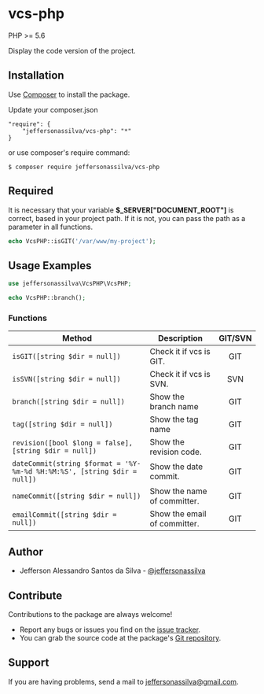 vcs-php
================

PHP >= 5.6

Display the code version of the project.

Installation
------------

Use [Composer] to install the package.

Update your composer.json

```
"require": {
    "jeffersonassilva/vcs-php": "*"
}
```

or use composer's require command:

```
$ composer require jeffersonassilva/vcs-php
```

Required
-------

It is necessary that your variable **$_SERVER["DOCUMENT_ROOT"]** is correct, based in your project path. If it is not, you can pass the path as a parameter in all functions.

```php
echo VcsPHP::isGIT('/var/www/my-project');
```

Usage Examples
-------

```php
use jeffersonassilva\VcsPHP\VcsPHP;

echo VcsPHP::branch();
```

### Functions

Method                                                                   | Description                  | GIT/SVN
------------------------------------------------------------------------ | ---------------------------- | :-------:
`isGIT([string $dir = null])`                                            | Check it if vcs is GIT.      | GIT
`isSVN([string $dir = null])`                                            | Check it if vcs is SVN.      | SVN
`branch([string $dir = null])`                                           | Show the branch name         | GIT
`tag([string $dir = null])`                                              | Show the tag name            | GIT
`revision([bool $long = false], [string $dir = null])`                   | Show the revision code.      | GIT
`dateCommit(string $format = '%Y-%m-%d %H:%M:%S', [string $dir = null])` | Show the date commit.        | GIT
`nameCommit([string $dir = null])`                                       | Show the name of committer.  | GIT
`emailCommit([string $dir = null])`                                      | Show the email of committer. | GIT

Author
-------

* Jefferson Alessandro Santos da Silva - [@jeffersonassilva]

Contribute
----------

Contributions to the package are always welcome!

* Report any bugs or issues you find on the [issue tracker].
* You can grab the source code at the package's [Git repository].

Support
-------

If you are having problems, send a mail to jeffersonassilva@gmail.com.


[Composer]: https://getcomposer.org
[issue tracker]: https://github.com/jeffersonassilva/vcs-php/issues
[Git repository]: https://github.com/jeffersonassilva/vcs-php
[@jeffersonassilva]: https://instagram.com/jeffersonassilva/